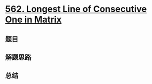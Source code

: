 # [562. Longest Line of Consecutive One in Matrix](https://leetcode.com/problems/longest-line-of-consecutive-one-in-matrix/)

## 题目


## 解题思路


## 总结


